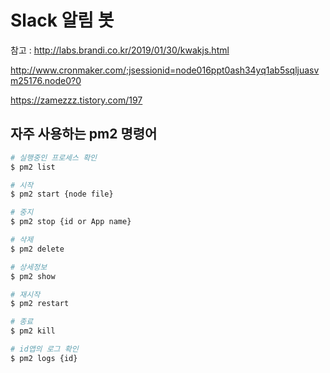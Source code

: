 # Slack 알림 봇

참고 : http://labs.brandi.co.kr/2019/01/30/kwakjs.html

http://www.cronmaker.com/;jsessionid=node016ppt0ash34yq1ab5sqljuasvm25176.node0?0

https://zamezzz.tistory.com/197

## 자주 사용하는 pm2 명령어

```bash
# 실행중인 프로세스 확인
$ pm2 list

# 시작
$ pm2 start {node file}

# 중지
$ pm2 stop {id or App name}

# 삭제
$ pm2 delete

# 상세정보
$ pm2 show

# 재시작
$ pm2 restart

# 종료
$ pm2 kill

# id앱의 로그 확인
$ pm2 logs {id}
```
